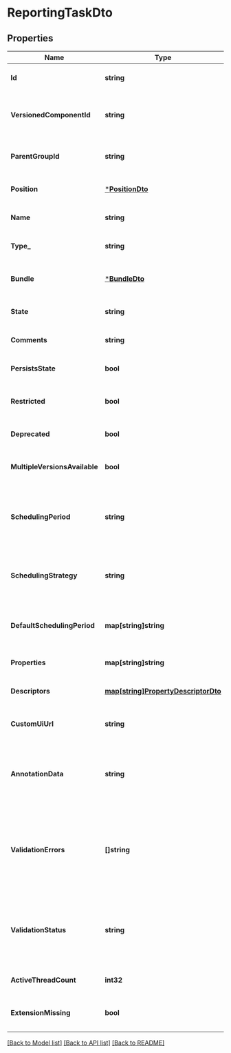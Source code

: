 # ReportingTaskDto

## Properties
Name | Type | Description | Notes
------------ | ------------- | ------------- | -------------
**Id** | **string** | The id of the component. | [optional] [default to null]
**VersionedComponentId** | **string** | The ID of the corresponding component that is under version control | [optional] [default to null]
**ParentGroupId** | **string** | The id of parent process group of this component if applicable. | [optional] [default to null]
**Position** | [***PositionDto**](PositionDTO.md) | The position of this component in the UI if applicable. | [optional] [default to null]
**Name** | **string** | The name of the reporting task. | [optional] [default to null]
**Type_** | **string** | The fully qualified type of the reporting task. | [optional] [default to null]
**Bundle** | [***BundleDto**](BundleDTO.md) | The details of the artifact that bundled this processor type. | [optional] [default to null]
**State** | **string** | The state of the reporting task. | [optional] [default to null]
**Comments** | **string** | The comments of the reporting task. | [optional] [default to null]
**PersistsState** | **bool** | Whether the reporting task persists state. | [optional] [default to null]
**Restricted** | **bool** | Whether the reporting task requires elevated privileges. | [optional] [default to null]
**Deprecated** | **bool** | Whether the reporting task has been deprecated. | [optional] [default to null]
**MultipleVersionsAvailable** | **bool** | Whether the reporting task has multiple versions available. | [optional] [default to null]
**SchedulingPeriod** | **string** | The frequency with which to schedule the reporting task. The format of the value willd epend on the valud of the schedulingStrategy. | [optional] [default to null]
**SchedulingStrategy** | **string** | The scheduling strategy that determines how the schedulingPeriod value should be interpreted. | [optional] [default to null]
**DefaultSchedulingPeriod** | **map[string]string** | The default scheduling period for the different scheduling strategies. | [optional] [default to null]
**Properties** | **map[string]string** | The properties of the reporting task. | [optional] [default to null]
**Descriptors** | [**map[string]PropertyDescriptorDto**](PropertyDescriptorDTO.md) | The descriptors for the reporting tasks properties. | [optional] [default to null]
**CustomUiUrl** | **string** | The URL for the custom configuration UI for the reporting task. | [optional] [default to null]
**AnnotationData** | **string** | The annotation data for the repoting task. This is how the custom UI relays configuration to the reporting task. | [optional] [default to null]
**ValidationErrors** | **[]string** | Gets the validation errors from the reporting task. These validation errors represent the problems with the reporting task that must be resolved before it can be scheduled to run. | [optional] [default to null]
**ValidationStatus** | **string** | Indicates whether the Processor is valid, invalid, or still in the process of validating (i.e., it is unknown whether or not the Processor is valid) | [optional] [default to null]
**ActiveThreadCount** | **int32** | The number of active threads for the reporting task. | [optional] [default to null]
**ExtensionMissing** | **bool** | Whether the underlying extension is missing. | [optional] [default to null]

[[Back to Model list]](../pkg/nifi/README.md#documentation-for-models) [[Back to API list]](../pkg/nifi/README.md#documentation-for-api-endpoints) [[Back to README]](../pkg/nifi/README.md)


